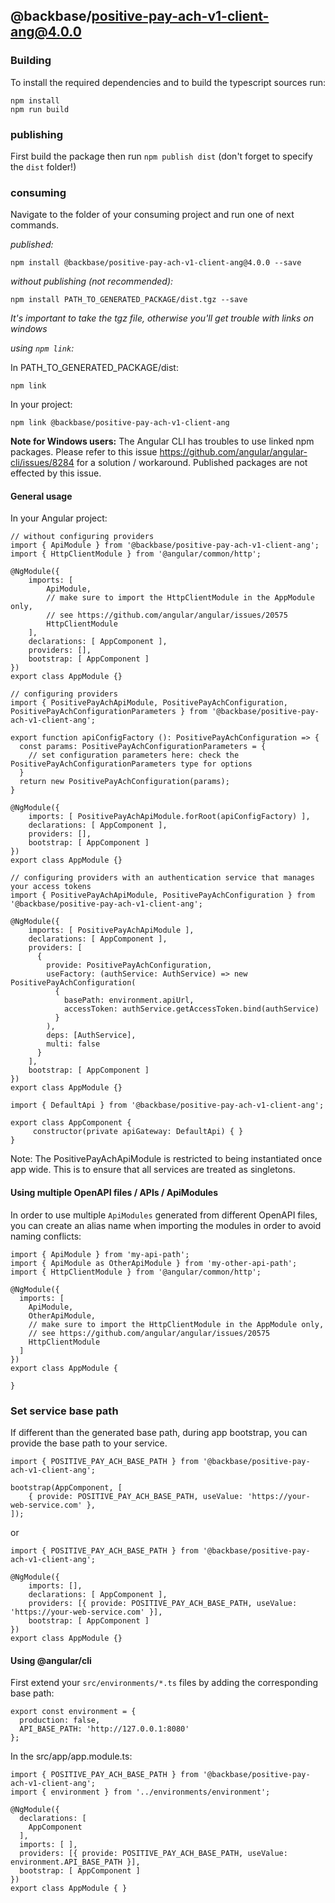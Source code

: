 ## @backbase/positive-pay-ach-v1-client-ang@4.0.0

### Building

To install the required dependencies and to build the typescript sources run:
```
npm install
npm run build
```

### publishing

First build the package then run ```npm publish dist``` (don't forget to specify the `dist` folder!)

### consuming

Navigate to the folder of your consuming project and run one of next commands.

_published:_

```
npm install @backbase/positive-pay-ach-v1-client-ang@4.0.0 --save
```

_without publishing (not recommended):_

```
npm install PATH_TO_GENERATED_PACKAGE/dist.tgz --save
```

_It's important to take the tgz file, otherwise you'll get trouble with links on windows_

_using `npm link`:_

In PATH_TO_GENERATED_PACKAGE/dist:
```
npm link
```

In your project:
```
npm link @backbase/positive-pay-ach-v1-client-ang
```

__Note for Windows users:__ The Angular CLI has troubles to use linked npm packages.
Please refer to this issue https://github.com/angular/angular-cli/issues/8284 for a solution / workaround.
Published packages are not effected by this issue.


#### General usage

In your Angular project:


```
// without configuring providers
import { ApiModule } from '@backbase/positive-pay-ach-v1-client-ang';
import { HttpClientModule } from '@angular/common/http';

@NgModule({
    imports: [
        ApiModule,
        // make sure to import the HttpClientModule in the AppModule only,
        // see https://github.com/angular/angular/issues/20575
        HttpClientModule
    ],
    declarations: [ AppComponent ],
    providers: [],
    bootstrap: [ AppComponent ]
})
export class AppModule {}
```

```
// configuring providers
import { PositivePayAchApiModule, PositivePayAchConfiguration, PositivePayAchConfigurationParameters } from '@backbase/positive-pay-ach-v1-client-ang';

export function apiConfigFactory (): PositivePayAchConfiguration => {
  const params: PositivePayAchConfigurationParameters = {
    // set configuration parameters here: check the PositivePayAchConfigurationParameters type for options
  }
  return new PositivePayAchConfiguration(params);
}

@NgModule({
    imports: [ PositivePayAchApiModule.forRoot(apiConfigFactory) ],
    declarations: [ AppComponent ],
    providers: [],
    bootstrap: [ AppComponent ]
})
export class AppModule {}
```

```
// configuring providers with an authentication service that manages your access tokens
import { PositivePayAchApiModule, PositivePayAchConfiguration } from '@backbase/positive-pay-ach-v1-client-ang';

@NgModule({
    imports: [ PositivePayAchApiModule ],
    declarations: [ AppComponent ],
    providers: [
      {
        provide: PositivePayAchConfiguration,
        useFactory: (authService: AuthService) => new PositivePayAchConfiguration(
          {
            basePath: environment.apiUrl,
            accessToken: authService.getAccessToken.bind(authService)
          }
        ),
        deps: [AuthService],
        multi: false
      }
    ],
    bootstrap: [ AppComponent ]
})
export class AppModule {}
```

```
import { DefaultApi } from '@backbase/positive-pay-ach-v1-client-ang';

export class AppComponent {
	 constructor(private apiGateway: DefaultApi) { }
}
```

Note: The PositivePayAchApiModule is restricted to being instantiated once app wide.
This is to ensure that all services are treated as singletons.

#### Using multiple OpenAPI files / APIs / ApiModules
In order to use multiple `ApiModules` generated from different OpenAPI files,
you can create an alias name when importing the modules
in order to avoid naming conflicts:
```
import { ApiModule } from 'my-api-path';
import { ApiModule as OtherApiModule } from 'my-other-api-path';
import { HttpClientModule } from '@angular/common/http';

@NgModule({
  imports: [
    ApiModule,
    OtherApiModule,
    // make sure to import the HttpClientModule in the AppModule only,
    // see https://github.com/angular/angular/issues/20575
    HttpClientModule
  ]
})
export class AppModule {

}
```


### Set service base path
If different than the generated base path, during app bootstrap, you can provide the base path to your service.

```
import { POSITIVE_PAY_ACH_BASE_PATH } from '@backbase/positive-pay-ach-v1-client-ang';

bootstrap(AppComponent, [
    { provide: POSITIVE_PAY_ACH_BASE_PATH, useValue: 'https://your-web-service.com' },
]);
```
or

```
import { POSITIVE_PAY_ACH_BASE_PATH } from '@backbase/positive-pay-ach-v1-client-ang';

@NgModule({
    imports: [],
    declarations: [ AppComponent ],
    providers: [{ provide: POSITIVE_PAY_ACH_BASE_PATH, useValue: 'https://your-web-service.com' }],
    bootstrap: [ AppComponent ]
})
export class AppModule {}
```


#### Using @angular/cli
First extend your `src/environments/*.ts` files by adding the corresponding base path:

```
export const environment = {
  production: false,
  API_BASE_PATH: 'http://127.0.0.1:8080'
};
```

In the src/app/app.module.ts:
```
import { POSITIVE_PAY_ACH_BASE_PATH } from '@backbase/positive-pay-ach-v1-client-ang';
import { environment } from '../environments/environment';

@NgModule({
  declarations: [
    AppComponent
  ],
  imports: [ ],
  providers: [{ provide: POSITIVE_PAY_ACH_BASE_PATH, useValue: environment.API_BASE_PATH }],
  bootstrap: [ AppComponent ]
})
export class AppModule { }
```
